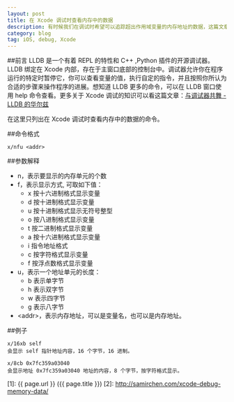 ```yaml
---
layout: post
title: 在 Xcode 调试时查看内存中的数据
description: 有时候我们在调试时希望可以追踪超出作用域变量的内存地址的数据，这篇文章就简要介绍一下相关的命令。
category: blog
tag: iOS, debug, Xcode
---
```

##前言
LLDB 是一个有着 REPL 的特性和 C++ ,Python 插件的开源调试器。LLDB 绑定在 Xcode 内部，存在于主窗口底部的控制台中。调试器允许你在程序运行的特定时暂停它，你可以查看变量的值，执行自定的指令，并且按照你所认为合适的步骤来操作程序的进展。想知道 LLDB 更多的命令，可以在 LLDB 窗口使用 help 命令查看。更多关于 Xcode 调试的知识可以看这篇文章：[与调试器共舞 - LLDB 的华尔兹](http://objccn.io/issue-19-2/)

在这里只列出在 Xcode 调试时查看内存中的数据的命令。

##命令格式

	x/nfu <addr>

##参数解释

- n，表示要显示的内存单元的个数
- f，表示显示方式, 可取如下值：
	- x 按十六进制格式显示变量
	- d 按十进制格式显示变量
	- u 按十进制格式显示无符号整型
	- o 按八进制格式显示变量
	- t 按二进制格式显示变量
	- a 按十六进制格式显示变量
	- i 指令地址格式
	- c 按字符格式显示变量
	- f 按浮点数格式显示变量
- u，表示一个地址单元的长度：
	- b 表示单字节
	- h 表示双字节
	- w 表示四字节
	- g 表示八字节
- <addr\>，表示内存地址，可以是变量名，也可以是内存地址。

##例子


	x/16xb self
	会显示 self 指针地址内容，16 个字节，16 进制。
	
	x/8cb 0x7fc359a03040
	会显示地址 0x7fc359a03040 地址的内容，8 个字节，按字符格式显示。



[SamirChen]: http://samirchen.com "SamirChen"
[1]: {{ page.url }} ({{ page.title }})
[2]: http://samirchen.com/xcode-debug-memory-data/

